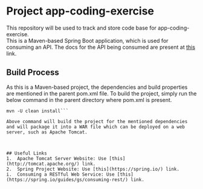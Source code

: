 # Project app-coding-exercise
This repository will be used to track and store code base for app-coding-exercise.<br/>
This is a Maven-based Spring Boot application, which is used for consuming an API. The docs for the API being consumed are present at [this](https://doc.level-labs.com/) link.

## Build Process
As this is a Maven-based project, the dependencies and build properties are mentioned in the parent pom.xml file. To build the project, simply run the below command in the parent directory where pom.xml is present.

```script
mvn -U clean install```

Above command will build the project for the mentioned dependencies and will package it into a WAR file which can be deployed on a web server, such as Apache Tomcat.



## Useful Links
1.  Apache Tomcat Server Website: Use [this](http://tomcat.apache.org/) link.
2.  Spring Project Website: Use [this](https://spring.io/) link.  
i.  Consuming a RESTful Web Service: Use [this](https://spring.io/guides/gs/consuming-rest/) link.
